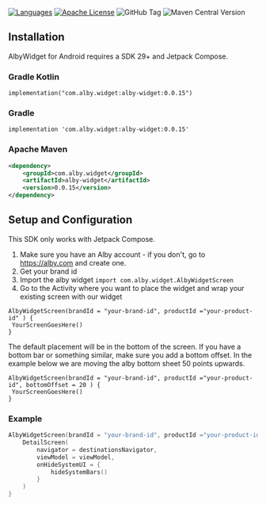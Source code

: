 [![Languages](https://img.shields.io/badge/languages-Kotlin-orange.svg?maxAge=2592000)](https://github.com/albycom/alby_widget_android)
[![Apache License](http://img.shields.io/badge/license-APACHE2-blue.svg?style=flat)](https://www.apache.org/licenses/LICENSE-2.0.html)
![GitHub Tag](https://img.shields.io/github/v/tag/albycom/alby_widget_android)
![Maven Central Version](https://img.shields.io/maven-central/v/com.alby.widget/alby-widget)

## Installation
AlbyWidget for Android requires a SDK 29+ and Jetpack Compose.

### Gradle Kotlin
```
implementation("com.alby.widget:alby-widget:0.0.15")
```

### Gradle
```
implementation 'com.alby.widget:alby-widget:0.0.15'
```

### Apache Maven
```xml
<dependency>
    <groupId>com.alby.widget</groupId>
    <artifactId>alby-widget</artifactId>
    <version>0.0.15</version>
</dependency>
```

## Setup and Configuration
This SDK only works with Jetpack Compose.

1. Make sure you have an Alby account - if you don't, go to https://alby.com and create one.
2. Get your brand id
3. Import the alby widget `import com.alby.widget.AlbyWidgetScreen`
3. Go to the Activity where you want to place the widget and wrap your existing screen with our widget
```
AlbyWidgetScreen(brandId = "your-brand-id", productId ="your-product-id" ) {
 YourScreenGoesHere()
}
```

The default placement will be in the bottom of the screen. If you have a bottom bar or something similar, make sure you add a bottom
offset. In the example below we are moving the alby bottom sheet 50 points upwards.

```
AlbyWidgetScreen(brandId = "your-brand-id", productId ="your-product-id", bottomOffset = 20 ) {
 YourScreenGoesHere()
}
```

### Example
```kotlin
AlbyWidgetScreen(brandId = "your-brand-id", productId ="your-product-id" ) {
    DetailScreen(
        navigator = destinationsNavigator,
        viewModel = viewModel,
        onHideSystemUI = {
            hideSystemBars()
        }
    )
}
```